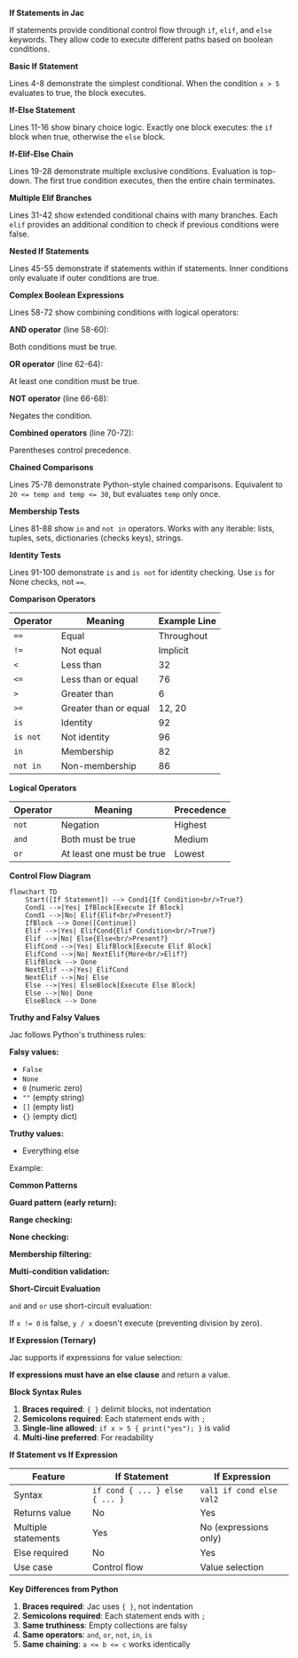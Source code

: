 **If Statements in Jac**

If statements provide conditional control flow through `if`, `elif`, and `else` keywords. They allow code to execute different paths based on boolean conditions.

**Basic If Statement**

Lines 4-8 demonstrate the simplest conditional. When the condition `x > 5` evaluates to true, the block executes.

**If-Else Statement**

Lines 11-16 show binary choice logic. Exactly one block executes: the `if` block when true, otherwise the `else` block.

**If-Elif-Else Chain**

Lines 19-28 demonstrate multiple exclusive conditions. Evaluation is top-down. The first true condition executes, then the entire chain terminates.

**Multiple Elif Branches**

Lines 31-42 show extended conditional chains with many branches. Each `elif` provides an additional condition to check if previous conditions were false.

**Nested If Statements**

Lines 45-55 demonstrate if statements within if statements. Inner conditions only evaluate if outer conditions are true.

**Complex Boolean Expressions**

Lines 58-72 show combining conditions with logical operators:

**AND operator** (line 58-60):

Both conditions must be true.

**OR operator** (line 62-64):

At least one condition must be true.

**NOT operator** (line 66-68):

Negates the condition.

**Combined operators** (line 70-72):

Parentheses control precedence.

**Chained Comparisons**

Lines 75-78 demonstrate Python-style chained comparisons. Equivalent to `20 <= temp and temp <= 30`, but evaluates `temp` only once.

**Membership Tests**

Lines 81-88 show `in` and `not in` operators. Works with any iterable: lists, tuples, sets, dictionaries (checks keys), strings.

**Identity Tests**

Lines 91-100 demonstrate `is` and `is not` for identity checking. Use `is` for None checks, not `==`.

**Comparison Operators**

| Operator | Meaning | Example Line |
|----------|---------|--------------|
| `==` | Equal | Throughout |
| `!=` | Not equal | Implicit |
| `<` | Less than | 32 |
| `<=` | Less than or equal | 76 |
| `>` | Greater than | 6 |
| `>=` | Greater than or equal | 12, 20 |
| `is` | Identity | 92 |
| `is not` | Not identity | 96 |
| `in` | Membership | 82 |
| `not in` | Non-membership | 86 |

**Logical Operators**

| Operator | Meaning | Precedence |
|----------|---------|------------|
| `not` | Negation | Highest |
| `and` | Both must be true | Medium |
| `or` | At least one must be true | Lowest |

**Control Flow Diagram**

```mermaid
flowchart TD
    Start([If Statement]) --> Cond1{If Condition<br/>True?}
    Cond1 -->|Yes| IfBlock[Execute If Block]
    Cond1 -->|No| Elif{Elif<br/>Present?}
    IfBlock --> Done([Continue])
    Elif -->|Yes| ElifCond{Elif Condition<br/>True?}
    Elif -->|No| Else{Else<br/>Present?}
    ElifCond -->|Yes| ElifBlock[Execute Elif Block]
    ElifCond -->|No| NextElif{More<br/>Elif?}
    ElifBlock --> Done
    NextElif -->|Yes| ElifCond
    NextElif -->|No| Else
    Else -->|Yes| ElseBlock[Execute Else Block]
    Else -->|No| Done
    ElseBlock --> Done
```

**Truthy and Falsy Values**

Jac follows Python's truthiness rules:

**Falsy values:**
- `False`
- `None`
- `0` (numeric zero)
- `""` (empty string)
- `[]` (empty list)
- `{}` (empty dict)

**Truthy values:**
- Everything else

Example:

**Common Patterns**

**Guard pattern (early return):**

**Range checking:**

**None checking:**

**Membership filtering:**

**Multi-condition validation:**

**Short-Circuit Evaluation**

`and` and `or` use short-circuit evaluation:

If `x != 0` is false, `y / x` doesn't execute (preventing division by zero).

**If Expression (Ternary)**

Jac supports if expressions for value selection:

**If expressions must have an else clause** and return a value.

**Block Syntax Rules**

1. **Braces required**: `{ }` delimit blocks, not indentation
2. **Semicolons required**: Each statement ends with `;`
3. **Single-line allowed**: `if x > 5 { print("yes"); }` is valid
4. **Multi-line preferred**: For readability

**If Statement vs If Expression**

| Feature | If Statement | If Expression |
|---------|--------------|---------------|
| Syntax | `if cond { ... } else { ... }` | `val1 if cond else val2` |
| Returns value | No | Yes |
| Multiple statements | Yes | No (expressions only) |
| Else required | No | Yes |
| Use case | Control flow | Value selection |

**Key Differences from Python**

1. **Braces required**: Jac uses `{ }`, not indentation
2. **Semicolons required**: Each statement ends with `;`
3. **Same truthiness**: Empty collections are falsy
4. **Same operators**: `and`, `or`, `not`, `in`, `is`
5. **Same chaining**: `a <= b <= c` works identically
